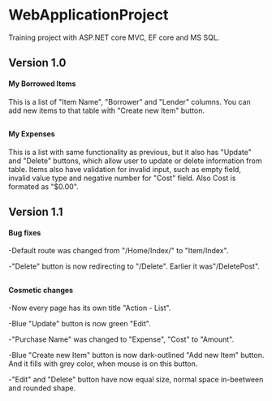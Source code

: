 # WebApplicationProject
Training project with ASP.NET core MVC, EF core and MS SQL.

<h2>Version 1.0</h2>

<h4>My Borrowed Items</h4>
This is a list of "Item Name", "Borrower" and "Lender" columns. You can add new items to that table with "Create new Item" button.
<h2></h2>
<h4>My Expenses</h4>

This is a list with same functionality as previous, but it also has "Update" and "Delete" buttons, which allow user to update or delete information from table. Items also have validation for invalid input, such as empty field, invalid value type and negative number for "Cost" field. Also Cost is formated as "$0.00".

<h2>Version 1.1</h2>
<h4>Bug fixes</h4>
<p>-Default route was changed from "/Home/Index/" to "Item/Index".
<p>-"Delete" button is now redirecting to "/Delete". Earlier it was"/DeletePost".
<h2></h2>
<h4>Cosmetic changes</h4>

<p>-Now every page has its own title "Action - List".
<p>-Blue "Update" button is now green "Edit".
<p>-"Purchase Name" was changed to "Expense", "Cost" to "Amount".
<p>-Blue "Create new Item" button is now dark-outlined "Add new Item" button. And it fills with grey color, when mouse is on this button.
<p>-"Edit" and "Delete" button have now equal size, normal space in-beetween and rounded shape.
